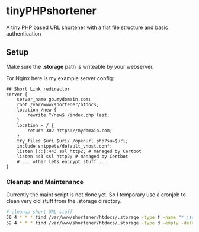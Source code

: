 # tinyPHPshortener
A tiny PHP based URL shortener with a flat file structure and basic authentication

## Setup

Make sure the **.storage** path is writeable by your webserver.

For Nginx here is my example server config:

```nginx
## Short Link redirector
server {
    server_name go.mydomain.com;
    root /var/www/shortener/htdocs;
    location /new {
        rewrite ^/new$ /index.php last;
    }
    location = / {
        return 302 https://mydomain.com;
    }
    try_files $uri $uri/ /openurl.php?su=$uri;
    include snippets/default_vhost.conf;
    listen [::]:443 ssl http2; # managed by Certbot
    listen 443 ssl http2; # managed by Certbot
    # ... other lets encrypt stuff ...
}
```

### Cleanup and Maintenance

Currently the maint script is not done yet. So I temporary use a cronjob to clean very old stuff from the .storage directory.

```bash
# cleanup short URL stuff
50 4 * * * find /var/www/shortener/htdocs/.storage -type f -name "*.json" -mtime +365 -delete
52 4 * * * find /var/www/shortener/htdocs/.storage -type d -empty -delete
```

